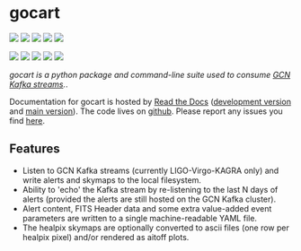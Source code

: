 # gocart

<!-- INFO BADGES -->  

[![](https://img.shields.io/pypi/pyversions/gocart)](https://pypi.org/project/gocart/)
[![](https://img.shields.io/pypi/v/gocart)](https://pypi.org/project/gocart/)
[![](https://img.shields.io/conda/vn/conda-forge/gocart)](https://anaconda.org/conda-forge/gocart)
[![](https://pepy.tech/badge/gocart)](https://pepy.tech/project/gocart)
[![](https://img.shields.io/github/license/thespacedoctor/gocart)](https://github.com/thespacedoctor/gocart)

<!-- STATUS BADGES -->  

[![](https://soxs-eso-data.org/ci/buildStatus/icon?job=gocart%2Fmain&subject=build%20main)](https://soxs-eso-data.org/ci/blue/organizations/jenkins/gocart/activity?branch=main)
[![](https://soxs-eso-data.org/ci/buildStatus/icon?job=gocart%2Fdevelop&subject=build%20dev)](https://soxs-eso-data.org/ci/blue/organizations/jenkins/gocart/activity?branch=develop)
[![](https://cdn.jsdelivr.net/gh/thespacedoctor/gocart@main/coverage.svg)](https://raw.githack.com/thespacedoctor/gocart/main/htmlcov/index.html)
[![](https://readthedocs.org/projects/gocart/badge/?version=main)](https://gocart.readthedocs.io/en/main/)
[![](https://img.shields.io/github/issues/thespacedoctor/gocart/type:%20bug?label=bug%20issues)](https://github.com/thespacedoctor/gocart/issues?q=is%3Aissue+is%3Aopen+label%3A%22type%3A+bug%22+)  

*gocart is a python package and command-line suite used to consume [GCN Kafka streams](https://gcn.nasa.gov).*.

Documentation for gocart is hosted by [Read the Docs](https://gocart.readthedocs.io/en/main/) ([development version](https://gocart.readthedocs.io/en/develop/) and [main version](https://gocart.readthedocs.io/en/main/)). The code lives on [github](https://github.com/thespacedoctor/gocart). Please report any issues you find [here](https://github.com/thespacedoctor/gocart/issues).

## Features

- Listen to GCN Kafka streams (currently  LIGO-Virgo-KAGRA only) and write alerts and skymaps to the local filesystem.
- Ability to 'echo' the Kafka stream by re-listening to the last N days of alerts (provided the alerts are still hosted on the GCN Kafka cluster).
- Alert content, FITS Header data and some extra value-added event parameters are written to a single machine-readable YAML file.
- The healpix skymaps are optionally converted to ascii files (one row per healpix pixel) and/or rendered as aitoff plots.





